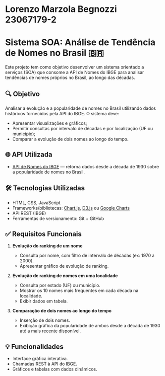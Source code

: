 # Lorenzo Marzola Begnozzi 23067179-2
# Sistema SOA: Análise de Tendência de Nomes no Brasil 🇧🇷

Este projeto tem como objetivo desenvolver um sistema orientado a serviços (SOA) que consome a API de Nomes do IBGE para analisar tendências de nomes próprios no Brasil, ao longo das décadas.

## 🔍 Objetivo

Analisar a evolução e a popularidade de nomes no Brasil utilizando dados históricos fornecidos pela API do IBGE. O sistema deve:

- Apresentar visualizações e gráficos;
- Permitir consultas por intervalo de décadas e por localização (UF ou município);
- Comparar a evolução de dois nomes ao longo do tempo.

## 🌐 API Utilizada

- [API de Nomes do IBGE](https://servicodados.ibge.gov.br/api/docs/nome) — retorna dados desde a década de 1930 sobre a popularidade de nomes no Brasil.

## 🛠️ Tecnologias Utilizadas

- HTML, CSS, JavaScript
- Frameworks/bibliotecas: [Chart.js](https://www.chartjs.org/), [D3.js](https://d3js.org/) ou [Google Charts](https://developers.google.com/chart)
- API REST (IBGE)
- Ferramentas de versionamento: Git + GitHub

## ✅ Requisitos Funcionais

1. **Evolução do ranking de um nome**
   - Consulta por nome, com filtro de intervalo de décadas (ex: 1970 a 2000).
   - Apresentar gráfico de evolução de ranking.

2. **Evolução de ranking de nomes em uma localidade**
   - Consulta por estado (UF) ou município.
   - Mostrar os 10 nomes mais frequentes em cada década na localidade.
   - Exibir dados em tabela.

3. **Comparação de dois nomes ao longo do tempo**
   - Inserção de dois nomes.
   - Exibição gráfica da popularidade de ambos desde a década de 1930 até a mais recente disponível.

## 💡 Funcionalidades

- Interface gráfica interativa.
- Chamadas REST à API do IBGE.
- Gráficos e tabelas com dados dinâmicos.

